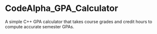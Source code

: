 # CodeAlpha_GPA_Calculator
A simple C++ GPA calculator that takes course grades and credit hours to compute accurate semester GPAs.
